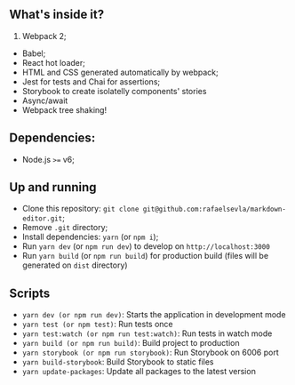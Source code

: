 ## What's inside it?

1. Webpack 2;
* Babel;
* React hot loader;
* HTML and CSS generated automatically by webpack;
* Jest for tests and Chai for assertions;
* Storybook to create isolatelly components' stories
* Async/await
* Webpack tree shaking!

## Dependencies:

 - Node.js `>=` v6;

## Up and running

- Clone this repository: `git clone git@github.com:rafaelsevla/markdown-editor.git`;
- Remove `.git` directory;
- Install dependencies: `yarn` (or `npm i`);
- Run `yarn dev` (or `npm run dev`) to develop on `http://localhost:3000`
- Run `yarn build` (or `npm run build`) for production build (files will be generated on `dist` directory)

## Scripts

- `yarn dev (or npm run dev)`: Starts the application in development mode
- `yarn test (or npm test)`: Run tests once
- `yarn test:watch (or npm run test:watch)`: Run tests in watch mode
- `yarn build (or npm run build)`: Build project to production
- `yarn storybook (or npm run storybook)`: Run Storybook on 6006 port
- `yarn build-storybook`: Build Storybook to static files
- `yarn update-packages`: Update all packages to the latest version
